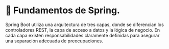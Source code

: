 # 📌 Fundamentos de Spring.
Spring Boot utiliza una arquitectura de tres capas, donde se diferencian los controladores REST, la capa de acceso a datos y la lógica de negocio. En cada capa existen responsabilidades claramente definidas para asegurar una separación adecuada de preocupaciones.
